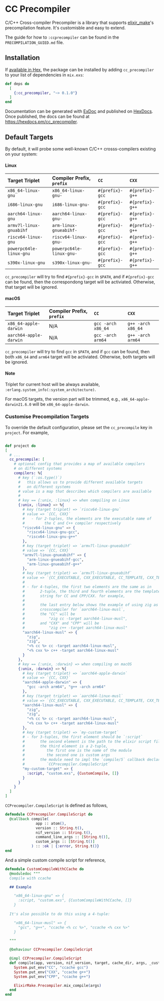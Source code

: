 # CC Precompiler

C/C++ Cross-compiler Precompiler is a library that supports [elixir_make](https://github.com/elixir-lang/elixir_make)'s precompilation feature. It's customisble and easy to extend.

The guide for how to `:ccprecompiler` can be found in the `PRECOMPILATION_GUIED.md` file.

## Installation

If [available in Hex](https://hex.pm/docs/publish), the package can be installed
by adding `cc_precompiler` to your list of dependencies in `mix.exs`:

```elixir
def deps do
  [
    {:cc_precompiler, "~> 0.1.0"}
  ]
end
```

Documentation can be generated with [ExDoc](https://github.com/elixir-lang/ex_doc)
and published on [HexDocs](https://hexdocs.pm). Once published, the docs can
be found at <https://hexdocs.pm/cc_precompiler>.

## Default Targets

By default, it will probe some well-known C/C++ crosss-compilers existing on your system:

#### Linux

  | Target Triplet          | Compiler Prefix, `prefix` | `CC`            | `CXX`           |
  |:------------------------|:--------------------------|:----------------|:----------------|
  | `x86_64-linux-gnu`      | `x86_64-linux-gnu-`       | `#{prefix}-gcc` | `#{prefix}-g++` |
  | `i686-linux-gnu`        | `i686-linux-gnu-`         | `#{prefix}-gcc` | `#{prefix}-g++` |
  | `aarch64-linux-gnu`     | `aarch64-linux-gnu-`      | `#{prefix}-gcc` | `#{prefix}-g++` |
  | `armv7l-linux-gnuabihf` | `arm-linux-gnueabihf-`    | `#{prefix}-gcc` | `#{prefix}-g++` |
  | `riscv64-linux-gnu`     | `riscv64-linux-gnu-`      | `#{prefix}-gcc` | `#{prefix}-g++` |
  | `powerpc64le-linux-gnu` | `powerpc64le-linux-gnu-`  | `#{prefix}-gcc` | `#{prefix}-g++` |
  | `s390x-linux-gnu`       | `s390x-linux-gnu-`        | `#{prefix}-gcc` | `#{prefix}-g++` |

  `cc_precompiler` will try to find `#{prefix}-gcc` in `$PATH`, and if `#{prefix}-gcc` can be found, then the correspondong target will be activiated. Otherwise, that target will be ignored.

#### macOS

  | Target Triplet          | Compiler Prefix, `prefix` | `CC`               | `CXX`              |
  |:------------------------|:--------------------------|:-------------------|:-------------------|
  | `x86_64-apple-darwin`   | N/A                       | `gcc -arch x86_64` | `g++ -arch x86_64` |
  | `aarch64-apple-darwin`  | N/A                       | `gcc -arch arm64`  | `g++ -arch arm64`  |

  `cc_precompiler` will try to find `gcc` in `$PATH`, and if `gcc` can be found, then both `x86_64` and `arm64` target will be activiated. Otherwise, both targets will be ignored.

#### Note
Triplet for current host will be always available, `:erlang.system_info(:system_architecture)`.

For macOS targets, the version part will be trimmed, e.g., `x86_64-apple-darwin21.6.0` will be `x86_64-apple-darwin`.

### Customise Precompilation Targets

To override the default configuration, please set the `cc_precompile` key in `project`. For example,

```elixir

def project do
[ 
  # ...
  cc_precompile: [
    # optional config that provides a map of available compilers
    # on different systems
    compilers: %{
      # key (`:os.type()`)
      #   this allows us to provide different available targets 
      #   on different systems
      # value is a map that describes which compilers are available
      #
      # key == {:unix, :linux} => when compiling on Linux
      {:unix, :linux} => %{
        # key (target triplet) => `riscv64-linux-gnu`
        # value => `{CC, CXX}`
        #   - for 2-tuples, the elements are the executable name of
        #         the C and C++ compiler respectively
        "riscv64-linux-gnu" => {
          "riscv64-linux-gnu-gcc", 
          "riscv64-linux-gnu-g++"
        },
        # key (target triplet) => `armv7l-linux-gnueabihf`
        # value => `{CC, CXX}`
        "armv7l-linux-gnueabihf" => {
          "arm-linux-gnueabihf-gcc",
          "arm-linux-gnueabihf-g++"
        },
        # key (target triplet) => `armv7l-linux-gnueabihf`
        # value => `{CC_EXECUTABLE, CXX_EXECUTABLE, CC_TEMPLATE, CXX_TEMPLATE}`
        #
        # - for 4-tuples, the first two elements are the same as in
        #       2-tuple, the third and fourth elements are the template
        #       string for CC and CPP/CXX. for example,
        #       
        #       the last entry below shows the example of using zig as the
        #       crosscompiler for `aarch64-linux-musl`, 
        #       the "CC" will be
        #           "zig cc -target aarch64-linux-musl", 
        #       and "CXX" and "CPP" will be
        #           "zig c++ -target aarch64-linux-musl"
        "aarch64-linux-musl" => {
          "zig", 
          "zig", 
          "<% cc %> cc -target aarch64-linux-musl", 
          "<% cxx %> c++ -target aarch64-linux-musl"
        }
      },
      # key == {:unix, :darwin} => when compiling on macOS
      {:unix, :darwin} => %{
        # key (target triplet) => `aarch64-apple-darwin`
        # value => `{CC, CXX}`
        "aarch64-apple-darwin" => {
          "gcc -arch arm64", "g++ -arch arm64"
        },
        # key (target triplet) => `aarch64-linux-musl`
        # value => `{CC_EXECUTABLE, CXX_EXECUTABLE, CC_TEMPLATE, CXX_TEMPLATE}`
        "aarch64-linux-musl" => {
          "zig",
          "zig",
          "<% cc %> cc -target aarch64-linux-musl",
          "<% cxx %> c++ -target aarch64-linux-musl"
        },
        # key (target triplet) => `my-custom-target`
        # - for 3-tuples, the first element should be `:script`
        #       the second element is the path to the elixir script file
        #       the third element is a 2-tuple, 
        #          the first one is the name of the module
        #          the second one is custom args
        #       the module need to impl the `compile/5` callback declared in 
        #          `CCPrecompiler.CompileScript`
        "my-custom-target" => {
          :script, "custom.exs", {CustomCompile, []}
        }
      }
    }
  ]
]
```

`CCPrecompiler.CompileScript` is defined as follows,

```elixir
defmodule CCPrecompiler.CompileScript do
  @callback compile(
              app :: atom(),
              version :: String.t(),
              nif_version :: String.t(),
              command_line_args :: [String.t()],
              custom_args :: [String.t()]
            ) :: :ok | {:error, String.t()}
end
```

And a simple custom compile script for reference,

```elixir
defmodule CustomCompileWithCCache do
  @moduledoc """
  Compile with ccache

  ## Example

    "x86_64-linux-gnu" => {
      :script, "custom.exs", {CustomCompileWithCCache, []}
    }
  
  It's also possible to do this using a 4-tuple:

    "x86_64-linux-musl" => {
      "gcc", "g++", "ccache <% cc %>", "ccache <% cxx %>"
    }

  """

  @behaviour CCPrecompiler.CompileScript

  @impl CCPrecompiler.CompileScript
  def compile(app, version, nif_version, target, cache_dir, args, _custom_args) do
    System.put_env("CC", "ccache gcc")
    System.put_env("CXX", "ccache g++")
    System.put_env("CPP", "ccache g++")

    ElixirMake.Precompiler.mix_compile(args)
  end
end
```
